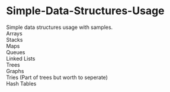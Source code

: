 # Simple-Data-Structures-Usage


Simple data structures usage with samples. <br>
Arrays  <br>
Stacks   <br>
Maps    <br>
Queues     <br>
Linked Lists  <br>
Trees  <br>
Graphs   <br>
Tries (Part of trees but worth to seperate)  <br>
Hash Tables <br>
